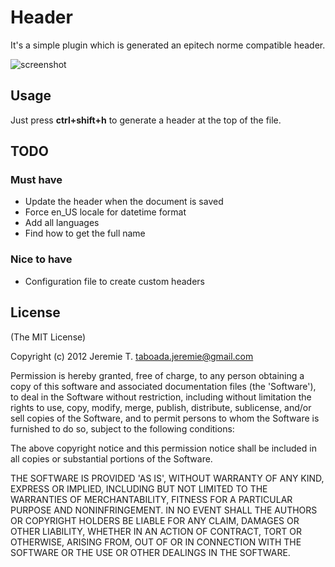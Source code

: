 Header
======

It's a simple plugin which is generated an epitech norme compatible header.

![screenshot](https://github.com/jeremt/header/blob/master/screenshot.png?raw=true)

Usage
-----

Just press __ctrl+shift+h__ to generate a header at the top of the file.

TODO
----

### Must have

- Update the header when the document is saved
- Force en_US locale for datetime format
- Add all languages
- Find how to get the full name

### Nice to have

- Configuration file to create custom headers

License
-------

(The MIT License)

Copyright (c) 2012 Jeremie T. taboada.jeremie@gmail.com

Permission is hereby granted, free of charge, to any person obtaining
a copy of this software and associated documentation files (the
'Software'), to deal in the Software without restriction, including
without limitation the rights to use, copy, modify, merge, publish,
distribute, sublicense, and/or sell copies of the Software, and to
permit persons to whom the Software is furnished to do so, subject to
the following conditions:

The above copyright notice and this permission notice shall be
included in all copies or substantial portions of the Software.

THE SOFTWARE IS PROVIDED 'AS IS', WITHOUT WARRANTY OF ANY KIND,
EXPRESS OR IMPLIED, INCLUDING BUT NOT LIMITED TO THE WARRANTIES OF
MERCHANTABILITY, FITNESS FOR A PARTICULAR PURPOSE AND NONINFRINGEMENT.
IN NO EVENT SHALL THE AUTHORS OR COPYRIGHT HOLDERS BE LIABLE FOR ANY
CLAIM, DAMAGES OR OTHER LIABILITY, WHETHER IN AN ACTION OF CONTRACT,
TORT OR OTHERWISE, ARISING FROM, OUT OF OR IN CONNECTION WITH THE
SOFTWARE OR THE USE OR OTHER DEALINGS IN THE SOFTWARE.